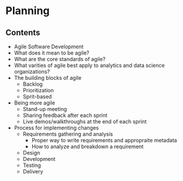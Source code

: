 # Planning

## Contents
* Agile Software Development
 * What does it mean to be agile?
 * What are the core standards of agile?
 * What varities of agile best apply to analytics and data science organizations?
 * The building blocks of agile
   * Backlog
   * Prioritization
   * Sprit-based
 * Being more agile
   * Stand-up meeting
   * Sharing feedback after each sprint
   * Live demos/walkthroughs at the end of each sprint
* Process for implementing changes
  * Requirements gathering and analysis
    * Proper way to write requirements and appropraite metadata
    * How to analyze and breakdown a requirement
  * Design
  * Development
  * Testing
  * Delivery 
